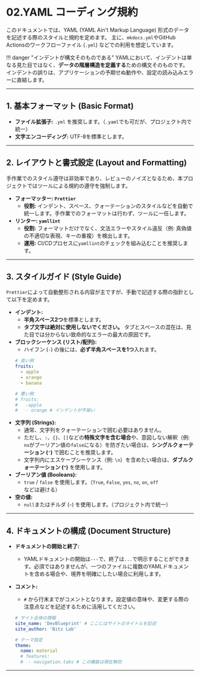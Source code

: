 # 02.YAML コーディング規約

このドキュメントでは、YAML (YAML Ain't Markup Language) 形式のデータを記述する際のスタイルと規約を定めます。
主に、`mkdocs.yml`やGitHub Actionsのワークフローファイル (`.yml`) などでの利用を想定しています。

!!! danger "インデントが構文そのものである"
    YAMLにおいて、インデントは単なる見た目ではなく、**データの階層構造を定義する**ための構文そのものです。
    インデントの誤りは、アプリケーションの予期せぬ動作や、設定の読み込みエラーに直結します。

---

## 1. 基本フォーマット (Basic Format)

*   **ファイル拡張子:** `.yml` を推奨します。（`.yaml`でも可だが、プロジェクト内で統一）
*   **文字エンコーディング:** UTF-8を標準とします。

---

## 2. レイアウトと書式設定 (Layout and Formatting)

手作業でのスタイル遵守は非効率であり、レビューのノイズとなるため、本プロジェクトではツールによる規約の遵守を強制します。

*   **フォーマッター: `Prettier`**
    *   **役割:** インデント、スペース、クォーテーションのスタイルなどを自動で統一します。手作業でのフォーマットは行わず、ツールに一任します。
*   **リンター: `yamllint`**
    *   **役割:** フォーマットだけでなく、文法エラーやスタイル違反（例: 真偽値の不適切な表現、キーの重複）を検出します。
    *   **運用:** CI/CDプロセスに`yamllint`のチェックを組み込むことを推奨します。

---

## 3. スタイルガイド (Style Guide)

`Prettier`によって自動整形される内容が主ですが、手動で記述する際の指針として以下を定めます。

*   **インデント:**
    *   **半角スペース2つ**を標準とします。
    *   **タブ文字は絶対に使用しないでください。** タブとスペースの混在は、見た目では分からない致命的なエラーの最大の原因です。
*   **ブロックシーケンス (リスト/配列):**
    *   ハイフン (`-`) の後には、**必ず半角スペースを1つ**入れます。
    ```yaml
    # 良い例
    fruits:
      - apple
      - orange
      - banana
    
    # 悪い例
    # fruits:
    #   -apple
    #   - orange # インデントが不揃い
    ```
*   **文字列 (Strings):**
    *   通常、文字列をクォーテーションで囲む必要はありません。
    *   ただし、`:`、`{}`、`[]`などの**特殊文字を含む場合**や、意図しない解釈（例: `no`がブーリアン値の`false`になる）を防ぎたい場合は、**シングルクォーテーション (`'`)** で囲むことを推奨します。
    *   文字列内にエスケープシーケンス（例: `\n`）を含めたい場合は、**ダブルクォーテーション (`"`)** を使用します。
*   **ブーリアン値 (Booleans):**
    *   `true` / `false` を使用します。（`True`, `False`, `yes`, `no`, `on`, `off` などは避ける）
*   **空の値:**
    *   `null`またはチルダ (`~`) を使用します。（プロジェクト内で統一）

---

## 4. ドキュメントの構成 (Document Structure)

*   **ドキュメントの開始と終了:**
    *   YAMLドキュメントの開始は`---`で、終了は`...`で明示することができます。必須ではありませんが、一つのファイルに複数のYAMLドキュメントを含める場合や、境界を明確にしたい場合に利用します。
*   **コメント:**
    *   `#` から行末までがコメントとなります。設定値の意味や、変更する際の注意点などを記述するために活用してください。

    ```yaml
    # サイト全体の情報
    site_name: 'DevBlueprint' # ここにはサイトのタイトルを記述
    site_author: 'Bitz Lab'
    
    # テーマ設定
    theme:
      name: material
      # features:
      #  - navigation.tabs # この機能は現在無効
    ```
    
---
